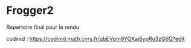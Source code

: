 # Frogger2

Repertoire final pour le rendu

codimd : https://codimd.math.cnrs.fr/qbEVpm9YQKaj8ypRo3zG6Q?edit
